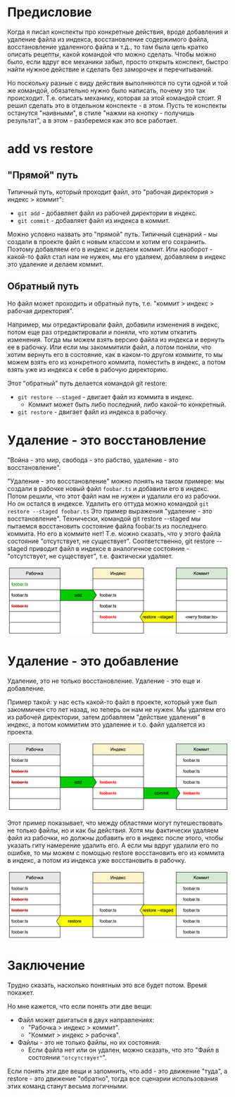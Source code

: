 # Предисловие

Когда я писал конспекты про конкретные действия, вроде добавления и удаление файла из индекса, восстановление содержимого файла, восстановление удаленного файла и т.д., то там была цель кратко описать рецепты, какой командой что можно сделать. Чтобы можно было, если вдруг все механики забыл, просто открыть конспект, быстро найти нужное действие и сделать без заморочек и перечитываний.

Но поскольку разные с виду действия выполняются по сути одной и той же командой, обязательно нужно было написать, почему это так происходит. Т.е. описать механику, которая за этой командой стоит. Я решил сделать это в отдельном конспекте - в этом. Пусть те конспекты останутся "наивными", в стиле "нажми на кнопку - получишь результат", а в этом - разберемся как это все работает.

# add vs restore

## "Прямой" путь

Типичный путь, который проходит файл, это "рабочая директория > индекс > коммит":

* `git add` - добавляет файл из рабочей директории в индекс.
* `git commit` - добавляет файл из индекса в коммит.

Можно условно назвать это "прямой" путь. Типичный сценарий - мы создали в проекте файл с новым классом и хотим его сохранить. Поэтому добавляем его в индекс и делаем коммит. Или наоборот - какой-то файл стал нам не нужен, мы его удаляем, добавляем в индекс это удаление и делаем коммит.

## Обратный путь

Но файл может проходить и обратный путь, т.е. "коммит > индекс > рабочая директория".

Например, мы отредактировали файл, добавили изменения в индекс, потом еще раз отредактировали и поняли, что хотим откатить изменения. Тогда мы можем взять версию файла из индекса и вернуть ее в рабочку. Или если мы закоммитили файл, а потом поняли, что хотим вернуть его в состояние, как в каком-то другом коммите, то мы можем взять его из конкретного коммита, поместить в индекс, а потом взять уже из индекса к себе в рабочую директорию.

Этот "обратный" путь делается командой git restore:

* `git restore --staged` - двигает файл из коммита в индекс.
  * Коммит может быть либо последний, либо какой-то конкретный.
* `git restore` - двигает файл из индекса в рабочку.

#  Удаление - это восстановление

"Война - это мир, свобода - это рабство, удаление - это восстановление".

"Удаление - это восстановление" можно понять на таком примере: мы создали в рабочке новый файл `foobar.ts` и добавили его в индекс. Потом решили, что этот файл нам не нужен и удалили его из рабочки. Но он остался в индексе. Удалить его оттуда можно командой `git restore --staged foobar.ts` Это пример выражения "удаление - это восстановление". Технически, командой git restore --staged мы пытаемся восстановить состояние файла foobar.ts из последнего коммита. Но его в коммите нет! Т.е. можно сказать, что у этого файла состояние "отсутствует, не существует". Соответственно, git restore --staged приводит файл в индексе в аналогичное состояние - "отсутствует, не существует", т.е. фактически удаляет.

![delete-is-restore.drawio](img/delete-is-restore.drawio.svg)

# Удаление - это добавление

Удаление, это не только восстановление. Удаление - это еще и добавление.

Пример такой: у нас есть какой-то файл в проекте, который уже был закоммичен сто лет назад, но теперь он нам не нужен. Мы удаляем его из рабочей директории, затем добавляем "действие удаления" в индекс, а потом коммитим это удаление и т.о. файл удаляется из проекта.

![delete-is-add.drawio](img/delete-is-add.drawio.svg)

Этот пример показывает, что между областями могут путешествовать не только файлы, но и как бы действия. Хотя мы фактически удаляем файл из рабочки, но должны добавить его в индекс после этого, чтобы указать гиту намерение удалить его. А если мы вдруг удалили его по ошибке, то мы можем с помощью restore восстановить его из коммита в индекс, а потом из индекса уже восстановить в рабочку.

![restore-example.drawio](img/restore-example.drawio.svg)

# Заключение

Трудно сказать, насколько понятным это все будет потом. Время покажет.

Но мне кажется, что если понять эти две вещи:

* Файл может двигаться в двух направлениях:
  * "Рабочка > индекс > коммит".
  * "Коммит > индекс > рабочка".
* Файлы - это не только файлы, но их состояния.
  * Если файла нет или он удален, можно сказать, что это "Файл в состоянии `"отсутствует"`".

Если понять эти две вещи и запомнить, что add - это движение "туда", а restore - это движение "обратно", тогда все сценарии использования этих команд станут весьма логичными.